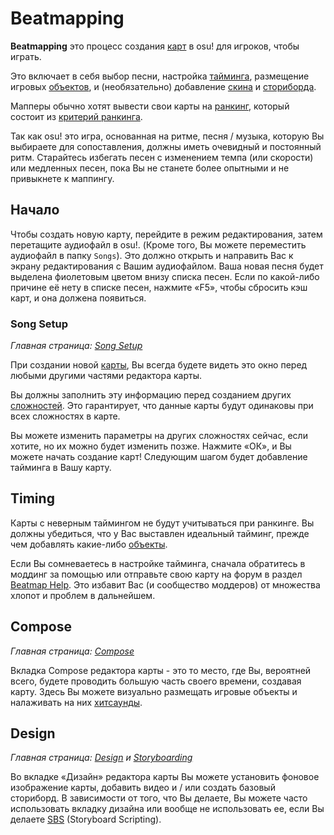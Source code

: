 # Beatmapping

**Beatmapping** это процесс создания [карт](/wiki/Beatmaps) в osu! для игроков, чтобы играть.

Это включает в себя выбор песни, настройка [тайминга](/wiki/Timing), размещение игровых [объектов](/wiki/Hit_Objects), и (необязательно) добавление [скина](/wiki/Skinning) и [сториборда](/wiki/Storyboarding).

 Мапперы обычно хотят вывести свои карты на [ранкинг](/wiki/Beatmaps), который состоит из [критерий ранкинга](/wiki/Beatmap_ranking_procedure).

Так как osu! это игра, основанная на ритме, песня / музыка, которую Вы выбираете для сопоставления, должны иметь очевидный и постоянный ритм.
Старайтесь избегать песен с изменением темпа (или скорости) или медленных песен, пока Вы не станете более опытными и не привыкнете к маппингу.

## Начало

Чтобы создать новую карту, перейдите в режим редактирования, затем перетащите аудиофайл в osu!.
(Кроме того, Вы можете переместить аудиофайл в папку `Songs`).
Это должно открыть и направить Вас к экрану редактирования с Вашим аудиофайлом.
Ваша новая песня будет выделена фиолетовым цветом внизу списка песен.
Если по какой-либо причине её нету в списке песен, нажмите «F5», чтобы сбросить кэш карт, и она должена появиться.

### Song Setup

*Главная страница: [Song Setup](/wiki/Song_Setup)*

При создании новой [карты](/wiki/mapset), Вы всегда будете видеть это окно перед любыми другими частями редактора карты.

Вы должны заполнить эту информацию перед созданием других [сложностей](/wiki/Difficulties).
Это гарантирует, что данные карты будут одинаковы при всех сложностях в карте.

Вы можете изменить параметры на других сложностях сейчас, если хотите, но их можно будет изменить позже.
Нажмите «ОК», и Вы можете начать создание карт!
Следующим шагом будет добавление тайминга в Вашу карту.

## Timing

Карты с неверным таймингом не будут учитываться при ранкинге.
Вы должны убедиться, что у Вас выставлен идеальный тайминг, прежде чем добавлять какие-либо [объекты](/wiki/Hit_Objects).

Если Вы сомневаетесь в настройке тайминга, сначала обратитесь в моддинг за помощью или отправьте свою карту на форум в раздел [Beatmap Help](https://osu.ppy.sh/community/forums/10).
Это избавит Вас (и сообщество моддеров) от множества хлопот и проблем в дальнейшем.

## Compose

*Главная страница: [Compose](/wiki/Compose)*

Вкладка Compose редактора карты - это то место, где Вы, вероятней всего, будете проводить большую часть своего времени, создавая карту.
Здесь Вы можете визуально размещать игровые объекты и налаживать на них [хитсаунды](/wiki/hit_sounds).

## Design

*Главная страница: [Design](/wiki/Design) и [Storyboarding](/wiki/Storyboarding)*

Во вкладке «Дизайн» редактора карты Вы можете установить фоновое изображение карты, добавить видео и / или создать базовый сториборд.
В зависимости от того, что Вы делаете, Вы можете часто использовать вкладку дизайна или вообще не использовать ее, если Вы делаете [SBS](/wiki/Storyboard_Scripting) (Storyboard Scripting).
